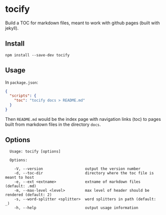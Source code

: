 # tocify
Build a TOC for markdown files, meant to work with github pages (built with jekyll).

## Install

`npm install --save-dev tocify`

## Usage

In `package.json`:

```json
{
  "scripts": {
    "toc": "tocify docs > README.md"
  }
}

```

Then `README.md` would be the index page with navigation links (toc) to pages built from markdown files in the directory `docs`.

## Options

```
  Usage: tocify [options]

  Options:

    -V, --version                   output the version number
    -d, --toc-dir                   directory where the toc file is meant to host
    -e, --ext <extname>             extname of markdown files (default: .md)
    -m, --max-level <level>         max level of header should be rendered (default: 2)
    -s, --word-splitter <splitter>  word splitters in path (default: _)
    -h, --help                      output usage information

```

